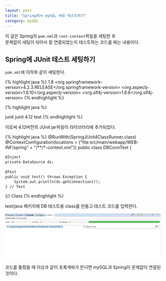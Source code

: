 ```yaml
---
layout: post
title: "Spring에서 mySQL 세팅 테스트하기" 
category: mySQL
---
```


이 글은 Spring의 `pom.xml`과 `root-context`파일을 세팅한 후  
문제없이 세팅이 되어서 잘 연결되었는지 테스트하는 코드를 짜는 내용이다.  

## Spring에 JUnit 테스트 세팅하기
  
`pom.xml`에 이하와 같이 세팅한다.
  
{% highlight java %}
<properties>
		<java-version>1.8</java-version>
		<org.springframework-version>4.2.3.RELEASE</org.springframework-version>
		<org.aspectj-version>1.6.10</org.aspectj-version>
		<org.slf4j-version>1.6.6</org.slf4j-version>
	</properties>
{% endhighlight %}
  
{% highlight java %}
<!-- Test -->
<dependency>
    <groupId>junit</groupId>
    <artifactId>junit</artifactId>
    <version>4.12</version>
    <scope>test</scope>
</dependency>
{% endhighlight %}
  
이로써 4.12버전의 JUnit jar파일이 라이브러리에 추가되었다.  
  
{% highlight java %}
@RunWith(SpringJUnit4ClassRunner.class)
@ContextConfiguration(locations = {"file:src/main/webapp/WEB-INF/spring"
								+ "/**/*-context.xml"})
public class DBConnTest {
	
	@Inject
	private DataSource ds;
	
	@Test
	public void test() throws Exception {
		System.out.println(ds.getConnection());
	} // Test
}// Class
{% endhighlight %}
  
test/java 패키지에 DB 테스트용 class를 만들고 테스트 코드를 입력한다.  
  
![스크린샷](/images/mySQL_Test_01.png)
  
코드를 돌렸을 때 이상과 같이 초록색바가 뜬다면 mySQL과 Spring이 문제없이 연결된 것이다.   